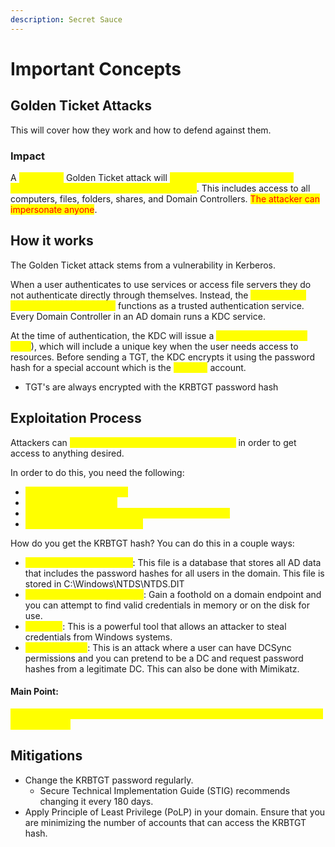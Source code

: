 ```yaml
---
description: Secret Sauce
---
```


# Important Concepts

## Golden Ticket Attacks

This will cover how they work and how to defend against them.

### Impact

A <mark style="color:yellow;">successful</mark> Golden Ticket attack will <mark style="color:yellow;">give the attacker access to an organization's entire Active Directory domain</mark>. This includes access to all computers, files, folders, shares, and Domain Controllers. <mark style="color:red;">The attacker can impersonate anyone</mark>.

## How it works

The Golden Ticket attack stems from a vulnerability in Kerberos.

When a user authenticates to use services or access file servers they do not authenticate directly through themselves. Instead, the <mark style="color:yellow;">Kerberos Key Distribution Center (KDC)</mark> functions as a trusted authentication service. Every Domain Controller in an AD domain runs a KDC service.

At the time of authentication, the KDC will issue a <mark style="color:yellow;">Ticket Granting Ticket (TGT</mark>), which will include a unique key when the user needs access to resources. Before sending a TGT, the KDC encrypts it using the password hash for a special account which is the <mark style="color:yellow;">KRBTGT</mark> account.

* TGT's are always encrypted with the KRBTGT password hash

## Exploitation Process

Attackers can <mark style="color:yellow;">bypass the KDC and create TGT's at will</mark> in order to get access to anything desired.&#x20;

In order to do this, you need the following:

* <mark style="color:yellow;">The FQDN of the domain</mark>
* <mark style="color:yellow;">The SID of the domain</mark>
* <mark style="color:yellow;">The username of the account to be impersonated</mark>
* <mark style="color:yellow;">The KRBTGT password hash</mark>

How do you get the KRBTGT hash? You can do this in a couple ways:

* <mark style="color:yellow;">Stealing the NTDS.DIT file</mark>: This file is a database that stores all AD data that includes the password hashes for all users in the domain. This file is stored in C:\Windows\NTDS\NTDS.DIT
* <mark style="color:yellow;">Compromising a workstation</mark>: Gain a foothold on a domain endpoint and you can attempt to find valid credentials in memory or on the disk for use.
* <mark style="color:yellow;">Mimikatz</mark>: This is a powerful tool that allows an attacker to steal credentials from Windows systems.
* <mark style="color:yellow;">DCSync Attack</mark>: This is an attack where a user can have DCSync permissions and you can pretend to be a DC and request password hashes from a legitimate DC. This can also be done with Mimikatz.

#### Main Point:

<mark style="color:yellow;">If you obtain the KRBTGT hash, you can do anything you want, it is indeed a Golden Ticket.</mark>

## Mitigations

* Change the KRBTGT password regularly.
  * Secure Technical Implementation Guide (STIG) recommends changing it every 180 days.
* Apply Principle of Least Privilege (PoLP) in your domain. Ensure that you are minimizing the number of accounts that can access the KRBTGT hash.

